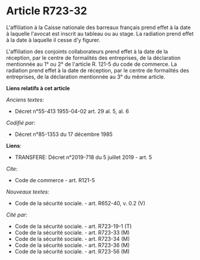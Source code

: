 # Article R723-32

L'affiliation à la Caisse nationale des barreaux français prend effet à la date à laquelle l'avocat est inscrit au tableau ou
au stage. La radiation prend effet à la date à laquelle il cesse d'y figurer.

L'affiliation des conjoints collaborateurs prend effet à la date de la réception, par le centre de formalités des
entreprises, de la déclaration mentionnée au 1° ou 2° de l'article R. 121-5 du code de commerce. La radiation prend effet à
la date de réception, par le centre de formalités des entreprises, de la déclaration mentionnée au 3° du même article.

**Liens relatifs à cet article**

_Anciens textes_:

  - Décret n°55-413 1955-04-02 art. 29 al. 5, al. 6

_Codifié par_:

  - Décret n°85-1353 du 17 décembre 1985

**Liens**:

  - TRANSFERE: Décret n°2019-718 du 5 juillet 2019 - art. 5

_Cite_:

  - Code de commerce - art. R121-5

_Nouveaux textes_:

  - Code de la sécurité sociale. - art. R652-40, v. 0.2 (V)

_Cité par_:

  - Code de la sécurité sociale. - art. R723-19-1 (T)
  - Code de la sécurité sociale. - art. R723-33 (M)
  - Code de la sécurité sociale. - art. R723-34 (M)
  - Code de la sécurité sociale. - art. R723-36 (M)
  - Code de la sécurité sociale. - art. R723-56 (M)
